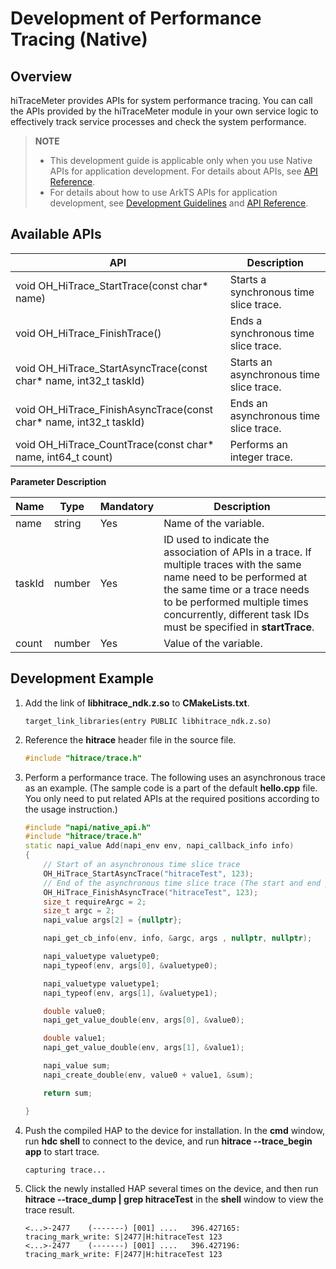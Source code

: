 # Development of Performance Tracing (Native)

## Overview

hiTraceMeter provides APIs for system performance tracing. You can call the APIs provided by the hiTraceMeter module in your own service logic to effectively track service processes and check the system performance.
> **NOTE**
>
> - This development guide is applicable only when you use Native APIs for application development. For details about APIs, see [API Reference](../reference/native-apis/_hitrace.md).
> - For details about how to use ArkTS APIs for application development, see [Development Guidelines](hitracemeter-guidelines.md) and [API Reference](../reference/apis/js-apis-hitracemeter.md).

## Available APIs

| API| Description|
| -------- | -------- |
| void OH_HiTrace_StartTrace(const char* name) | Starts a synchronous time slice trace.|
| void OH_HiTrace_FinishTrace() | Ends a synchronous time slice trace.|
| void OH_HiTrace_StartAsyncTrace(const char* name, int32_t taskId) | Starts an asynchronous time slice trace.|
| void OH_HiTrace_FinishAsyncTrace(const char* name, int32_t taskId) | Ends an asynchronous time slice trace.|
| void OH_HiTrace_CountTrace(const char* name, int64_t count) | Performs an integer trace.|

**Parameter Description**

| Name| Type| Mandatory| Description                                                        |
| ------ | ------ | ---- | ------------------------------------------------------------ |
| name   | string | Yes  | Name of the variable.|
| taskId | number | Yes  | ID used to indicate the association of APIs in a trace. If multiple traces with the same name need to be performed at the same time or a trace needs to be performed multiple times concurrently, different task IDs must be specified in **startTrace**.|
| count  | number | Yes  | Value of the variable. |

## Development Example

1. Add the link of **libhitrace_ndk.z.so** to **CMakeLists.txt**.

    ```
    target_link_libraries(entry PUBLIC libhitrace_ndk.z.so)
    ```

2. Reference the **hitrace** header file in the source file.

    ```c++
    #include "hitrace/trace.h"
    ```

3. Perform a performance trace. The following uses an asynchronous trace as an example. (The sample code is a part of the default **hello.cpp** file. You only need to put related APIs at the required positions according to the usage instruction.)
    
    ```c++
    #include "napi/native_api.h"
    #include "hitrace/trace.h"
    static napi_value Add(napi_env env, napi_callback_info info)
    {
        // Start of an asynchronous time slice trace
        OH_HiTrace_StartAsyncTrace("hitraceTest", 123);
        // End of the asynchronous time slice trace (The start and end points are for reference only. Change them as needed during practice.)
        OH_HiTrace_FinishAsyncTrace("hitraceTest", 123);
        size_t requireArgc = 2;
        size_t argc = 2;
        napi_value args[2] = {nullptr};

        napi_get_cb_info(env, info, &argc, args , nullptr, nullptr);

        napi_valuetype valuetype0;
        napi_typeof(env, args[0], &valuetype0);

        napi_valuetype valuetype1;
        napi_typeof(env, args[1], &valuetype1);

        double value0;
        napi_get_value_double(env, args[0], &value0);

        double value1;
        napi_get_value_double(env, args[1], &value1);

        napi_value sum;
        napi_create_double(env, value0 + value1, &sum);

        return sum;

    }
    ```

4. Push the compiled HAP to the device for installation. In the **cmd** window, run **hdc shell** to connect to the device, and run **hitrace --trace_begin app** to start trace.
    
    ```shell
    capturing trace...
    ```

5. Click the newly installed HAP several times on the device, and then run **hitrace --trace_dump | grep hitraceTest** in the **shell** window to view the trace result.
    
    ```shell
    <...>-2477    (-------) [001] ....   396.427165: tracing_mark_write: S|2477|H:hitraceTest 123
    <...>-2477    (-------) [001] ....   396.427196: tracing_mark_write: F|2477|H:hitraceTest 123
    ```

